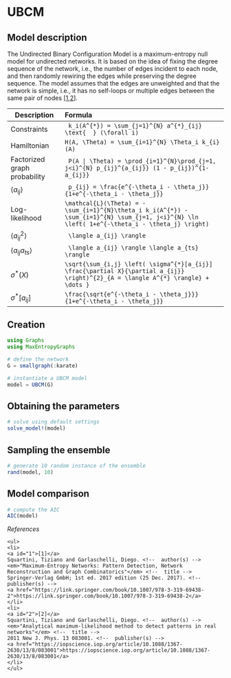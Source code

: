 # UBCM
## Model description
The Undirected Binary Configuration Model is a maximum-entropy null model for undirected networks. It is based on the idea of fixing the degree sequence of the network, i.e., the number of edges incident to each node, and then randomly rewiring the edges while preserving the degree sequence. The model assumes that the edges are unweighted and that the network is simple, i.e., it has no self-loops or multiple edges between the same pair of nodes [[1](#1),[2](#2)]. 

| Description                   | Formula |
| --------------------------    | :-------------------------------------------------------------------------------- |
| Constraints                   | `` k_i(A^{*}) = \sum_{j=1}^{N} a^{*}_{ij}  \text{  } (\forall i)`` |
| Hamiltonian                   | `` H(A, \Theta) = \sum_{i=1}^{N} \Theta_i k_{i}(A) `` |
| Factorized graph probability  | `` P(A \| \Theta) = \prod_{i=1}^{N}\prod_{j=1, j<i}^{N} p_{ij}^{a_{ij}} (1 - p_{ij})^{1-a_{ij}}``  |
| $\langle a_{ij} \rangle$      | `` p_{ij} = \frac{e^{-\theta_i - \theta_j}}{1+e^{-\theta_i - \theta_j}}`` |
| Log-likelihood                | `` \mathcal{L}(\Theta) = -\sum_{i=1}^{N}\theta_i k_i(A^{*}) - \sum_{i=1}^{N} \sum_{j=1, j<i}^{N} \ln \left( 1+e^{-\theta_i - \theta_j} \right) ``|
| $\langle a_{ij}^{2} \rangle$  | `` \langle a_{ij} \rangle`` |
| $\langle a_{ij}a_{ts} \rangle$| `` \langle a_{ij} \rangle \langle a_{ts} \rangle`` |
| $\sigma^{*}(X)$               | `` \sqrt{\sum_{i,j} \left( \sigma^{*}[a_{ij}] \frac{\partial X}{\partial a_{ij}}  \right)^{2}_{A = \langle A^{*} \rangle} + \dots } ``  |
| $\sigma^{*}[a_{ij}]$          | ``\frac{\sqrt{e^{-\theta_i - \theta_j}}}{1+e^{-\theta_i - \theta_j}} ``   |



## Creation
```julia
using Graphs
using MaxEntropyGraphs

# define the network
G = smallgraph(:karate)

# instantiate a UBCM model
model = UBCM(G)
```

## Obtaining the parameters
```julia
# solve using default settings
solve_model!(model)
```

## Sampling the ensemble
```julia
# generate 10 random instance of the ensemble
rand(model, 10)
```

## Model comparison
```julia
# compute the AIC  
AIC(model)
```

_References_

```@raw html
<ul>
<li>
<a id="1">[1]</a> 
Squartini, Tiziano and Garlaschelli, Diego. <!--  author(s) --> 
<em>"Maximum-Entropy Networks: Pattern Detection, Network Reconstruction and Graph Combinatorics"</em> <!--  title --> 
Springer-Verlag GmbH; 1st ed. 2017 edition (25 Dec. 2017). <!--  publisher(s) --> 
<a href="https://link.springer.com/book/10.1007/978-3-319-69438-2">https://link.springer.com/book/10.1007/978-3-319-69438-2</a>
</li>
<li>
<a id="2">[2]</a> 
Squartini, Tiziano and Garlaschelli, Diego. <!--  author(s) --> 
<em>"Analytical maximum-likelihood method to detect patterns in real networks"</em> <!--  title --> 
2011 New J. Phys. 13 083001. <!--  publisher(s) --> 
<a href="https://iopscience.iop.org/article/10.1088/1367-2630/13/8/083001">https://iopscience.iop.org/article/10.1088/1367-2630/13/8/083001</a>
</li>
</ul>
```

